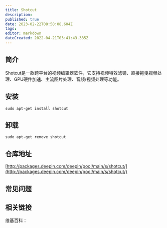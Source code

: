 ```yaml
---
title: Shotcut
description: 
published: true
date: 2023-02-22T08:58:08.604Z
tags: 
editor: markdown
dateCreated: 2022-04-21T03:41:43.335Z
---
```


## 简介

Shotcut是一款跨平台的视频编辑器软件，它支持视频特效滤镜、直接拖曳视频处理、GPU硬件加速、主流图片处理、音频/视频处理等功能。

## 安装

`sudo apt-get install shotcut`

## 卸载

`sudo apt-get remove shotcut`

## 仓库地址

[http://packages.deepin.com/deepin/pool/main/s/shotcut/](http://packages.deepin.com/deepin/pool/main/s/shotcut/)

## 常见问题

## 相关链接

维基百科：
